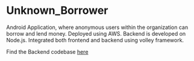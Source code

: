 # Unknown_Borrower

Android Application, where anonymous users within the organization can borrow and lend money. Deployed using AWS. Backend is developed on Node.js. Integrated both frontend and backend using volley framework.

Find the Backend codebase [here](https://github.com/yash-m-agarwal/UnknownBorrowerBK)
